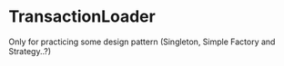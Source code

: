 # TransactionLoader
Only for practicing some design pattern (Singleton, Simple Factory and Strategy..?)